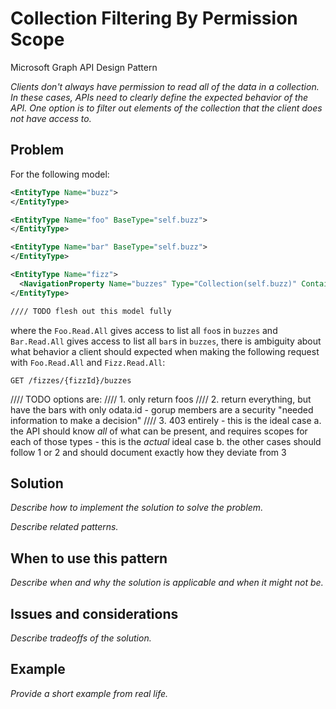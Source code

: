 # Collection Filtering By Permission Scope

Microsoft Graph API Design Pattern

*Clients don't always have permission to read all of the data in a collection. In these cases, APIs need to clearly define the expected behavior of the API. One option is to filter out elements of the collection that the client does not have access to.*


## Problem

For the following model:

```xml
<EntityType Name="buzz">
</EntityType>

<EntityType Name="foo" BaseType="self.buzz">
</EntityType>

<EntityType Name="bar" BaseType="self.buzz">
</EntityType>

<EntityType Name="fizz">
  <NavigationProperty Name="buzzes" Type="Collection(self.buzz)" ContainsTarget="false" />
</EntityType>

//// TODO flesh out this model fully
```

where the `Foo.Read.All` gives access to list all `foo`s in `buzzes` and `Bar.Read.All` gives access to list all `bar`s in `buzzes`, there is ambiguity about what behavior a client should expected when making the following request with `Foo.Read.All` and `Fizz.Read.All`:

```http
GET /fizzes/{fizzId}/buzzes
```

//// TODO options are:
//// 1. only return foos
//// 2. return everything, but have the bars with only odata.id - gorup members are a security "needed information to make a decision"
//// 3. 403 entirely - this is the ideal case
        a. the API should know *all* of what can be present, and requires scopes for each of those types - this is the *actual* ideal case
        b. the other cases should follow 1 or 2 and should document exactly how they deviate from 3

## Solution

*Describe how to implement the solution to solve the problem.*

*Describe related patterns.*

## When to use this pattern

*Describe when and why the solution is applicable and when it might not be.*

## Issues and considerations

*Describe tradeoffs of the solution.*

## Example

*Provide a short example from real life.*
